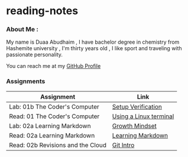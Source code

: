 # reading-notes


### About Me :
My name is Duaa Abudhaim , I have bachelor degree in chemistry from Hashemite university , I'm thirty years old ,
I like sport and traveling with passionate personality.

You can reach me at my [GitHub Profile](https://github.com/duaa9094)

### Assignments 
| Assignment | Link |
| ------------ | ---- |
| Lab: 01b The Coder's Computer | [Setup Verification](lab01b.md) |
| Read: 01 The Coder's Computer | [Using a Linux terminal](read01.md) |
| Lab: 02a Learning Markdown | [Growth Mindset](https://duaa9094.github.io/reading-notes/) |
| Read: 02a Learning Markdown | [Learning Markdown](read02a.md) |
| Read: 02b Revisions and the Cloud | [Git Intro](read02b.md) |

